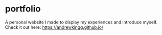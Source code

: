 # portfolio
A personal website I made to display my experiences and introduce myself. 
Check it out here: https://andrewkingg.github.io/
